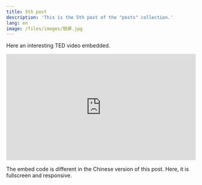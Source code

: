 ```yaml
---
title: 5th post
description: 'This is the 5th post of the "posts" collection.'
lang: en
image: /files/images/锁屏.jpg
---
```


Here an interesting TED video embedded.

<div style="left: 0; width: 100%; height: 0; position: relative; padding-bottom: 56.2493%;"><iframe src="https://www.youtube.com/embed/BCvQw3gKJOU?rel=0&amp;showinfo=0" style="border: 0; top: 0; left: 0; width: 100%; height: 100%; position: absolute;" allowfullscreen scrolling="no"></iframe></div>

The embed code is different in the Chinese version of this post. Here, it is fullscreen and responsive.
